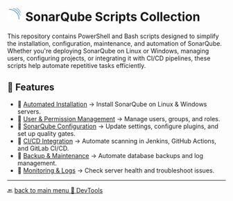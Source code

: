 # <img src="../Assets/pics/SonarQube.svg" width="35"> SonarQube  Scripts Collection

This repository contains PowerShell and Bash scripts designed to simplify the installation, configuration, maintenance, and automation of SonarQube. Whether you're deploying SonarQube on Linux or Windows, managing users, configuring projects, or integrating it with CI/CD pipelines, these scripts help automate repetitive tasks efficiently.

## 🚀 Features

- 📂 [Automated Installation](./Install/) → Install SonarQube on Linux & Windows servers.
- 📂 [User & Permission Management](./UAC/) → Manage users, groups, and roles.
- 📂 [SonarQube Configuration](./Manage/) → Update settings, configure plugins, and set up quality gates.
- 📂 [CI/CD Integration](./Automate/) → Automate scanning in Jenkins, GitHub Actions, and GitLab CI/CD.
- 📂 [Backup & Maintenance](./Backup/) → Automate database backups and log management.
- 📂 [Monitoring & Logs](./Perf/) → Check server health and troubleshoot issues.

---

🔙 [back to main menu 📂 DevTools](../)
